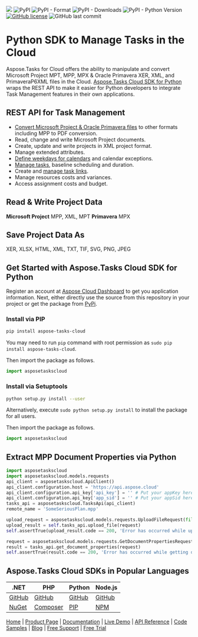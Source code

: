 ![](https://img.shields.io/badge/api-v3.0-lightgrey) ![PyPI](https://img.shields.io/pypi/v/aspose-tasks-cloud) ![PyPI - Format](https://img.shields.io/pypi/format/aspose-tasks-cloud) ![PyPI - Downloads](https://img.shields.io/pypi/dm/aspose-tasks-cloud) ![PyPI - Python Version](https://img.shields.io/pypi/pyversions/aspose-tasks-cloud) [![GitHub license](https://img.shields.io/github/license/aspose-tasks-cloud/aspose-tasks-cloud-php)](https://github.com/aspose-tasks-cloud/aspose-tasks-cloud-php/blob/master/LICENSE) ![GitHub last commit](https://img.shields.io/github/last-commit/Aspose-tasks-Cloud/aspose-tasks-cloud-php)

# Python SDK to Manage Tasks in the Cloud

Aspose.Tasks for Cloud offers the ability to manipulate and convert Microsoft Project MPT, MPP, MPX & Oracle Primavera XER, XML, and PrimaveraP6XML files in the Cloud. [Aspose.Tasks Cloud SDK for Python](https://products.aspose.cloud/tasks/python) wraps the REST API to make it easier for Python developers to integrate Task Management features in their own applications.

## REST API for Task Management

* [Convert Microsoft Project & Oracle Primavera files](https://docs.aspose.cloud/tasks/convert-project-document-to-the-specified-format/) to other formats including MPP to PDF conversion.
* Read, change and write Microsoft Project documents.
* Create, update and write projects in XML project format.
* Manage extended attributes.
* [Define weekdays for calendars](https://docs.aspose.cloud/tasks/working-with-calendars/) and calendar exceptions.
* [Manage tasks](https://docs.aspose.cloud/tasks/working-with-tasks/), baseline scheduling and duration.
* Create and [manage task links](https://docs.aspose.cloud/tasks/working-with-task-links/).
* Manage resources costs and variances.
* Access assignment costs and budget.

## Read & Write Project Data

**Microsoft Project** MPP, XML, MPT **Primavera** MPX

## Save Project Data As

XER, XLSX, HTML, XML, TXT, TIF, SVG, PNG, JPEG

## Get Started with Aspose.Tasks Cloud SDK for Python

Register an account at [Aspose Cloud Dashboard](https://dashboard.aspose.cloud/#/apps) to get you application information. Next, either directly use the source from this repository in your project or get the package from [PyPi](https://pypi.org/project/aspose-tasks-cloud).

### Install via PIP

```sh
pip install aspose-tasks-cloud
```

You may need to run `pip` command with root permission as `sudo pip install aspose-tasks-cloud`.

Then import the package as follows.

```python
import asposetaskscloud
```

### Install via Setuptools

```sh
python setup.py install --user
```

Alternatively, execute `sudo python setup.py install` to install the package for all users.

Then import the package as follows.

```python
import asposetaskscloud
```

## Extract MPP Document Properties via Python

```python
import asposetaskscloud
import asposetaskscloud.models.requests
api_client = asposetaskscloud.ApiClient()
api_client.configuration.host = 'https://api.aspose.cloud'
api_client.configuration.api_key['api_key'] = '' # Put your appKey here
api_client.configuration.api_key['app_sid'] = '' # Put your appSid here
tasks_api = asposetaskscloud.TasksApi(api_client)
remote_name = 'SomeSeriousPlan.mpp'

upload_request = asposetaskscloud.models.requests.UploadFileRequest(file, remote_name)
upload_result = self.tasks_api.upload_file(request)
self.assertTrue(upload_result.code == 200, 'Error has occurred while uploading project file')

request = asposetaskscloud.models.requests.GetDocumentPropertiesRequest(remote_name)
result = tasks_api.get_document_properties(request)
self.assertTrue(result.code == 200, 'Error has occurred while getting document properties')
```

## Aspose.Tasks Cloud SDKs in Popular Languages

| .NET | PHP | Python | Node.js |
|---|---|---|---|
| [GitHub](https://github.com/aspose-tasks-cloud/aspose-tasks-cloud-dotnet) | [GitHub](https://github.com/aspose-tasks-cloud/aspose-tasks-cloud-php) | [GitHub](https://github.com/aspose-tasks-cloud/aspose-tasks-cloud-python) | [GitHub](https://github.com/aspose-tasks-cloud/aspose-tasks-cloud-node)  | 
| [NuGet](https://www.nuget.org/packages/Aspose.Tasks-Cloud/) | [Composer](https://packagist.org/packages/aspose/tasks-sdk-php) | [PIP](https://pypi.org/project/aspose-tasks-cloud/) | [NPM](https://www.npmjs.com/package/@asposecloud/aspose-tasks-cloud)  |

[Home](https://www.aspose.cloud) | [Product Page](https://products.aspose.cloud/tasks/python) | [Documentation](https://docs.aspose.cloud/tasks/) | [Live Demo](https://products.aspose.app/tasks/family) |  [API Reference](https://apireference.aspose.cloud/tasks/) | [Code Samples](https://github.com/aspose-tasks-cloud/aspose-tasks-cloud-python/tree/master/test) | [Blog](https://blog.aspose.cloud/category/tasks/) | [Free Support](https://forum.aspose.cloud/c/tasks) | [Free Trial](https://dashboard.aspose.cloud/#/apps)
